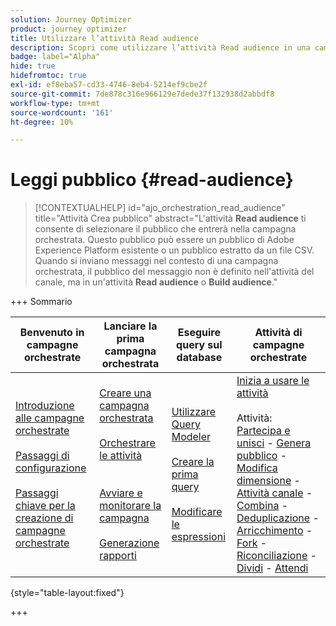 ```yaml
---
solution: Journey Optimizer
product: journey optimizer
title: Utilizzare l’attività Read audience
description: Scopri come utilizzare l’attività Read audience in una campagna orchestrata
badge: label="Alpha"
hide: true
hidefromtoc: true
exl-id: ef8eba57-cd33-4746-8eb4-5214ef9cbe2f
source-git-commit: 7de878c316e966129e7dede37f132938d2abbdf8
workflow-type: tm+mt
source-wordcount: '161'
ht-degree: 10%

---
```


# Leggi pubblico {#read-audience}


>[!CONTEXTUALHELP]
>id="ajo_orchestration_read_audience"
>title="Attività Crea pubblico"
>abstract="L&#39;attività **Read audience** ti consente di selezionare il pubblico che entrerà nella campagna orchestrata. Questo pubblico può essere un pubblico di Adobe Experience Platform esistente o un pubblico estratto da un file CSV. Quando si inviano messaggi nel contesto di una campagna orchestrata, il pubblico del messaggio non è definito nell&#39;attività del canale, ma in un&#39;attività **Read audience** o **Build audience**."


+++ Sommario

| Benvenuto in campagne orchestrate | Lanciare la prima campagna orchestrata | Eseguire query sul database | Attività di campagne orchestrate |
|---|---|---|---|
| [Introduzione alle campagne orchestrate](../gs-orchestrated-campaigns.md)<br/><br/>[Passaggi di configurazione](../configuration-steps.md)<br/><br/>[Passaggi chiave per la creazione di campagne orchestrate](../gs-campaign-creation.md) | [Creare una campagna orchestrata](../create-orchestrated-campaign.md)<br/><br/>[Orchestrare le attività](../orchestrate-activities.md)<br/><br/><br/>[Avviare e monitorare la campagna](../start-monitor-campaigns.md)<br/><br/>[Generazione rapporti](../reporting-campaigns.md) | [Utilizzare Query Modeler](../orchestrated-rule-builder.md)<br/><br/>[Creare la prima query](../build-query.md)<br/><br/>[Modificare le espressioni](../edit-expressions.md) | [Inizia a usare le attività](about-activities.md)<br/><br/>Attività:<br/>[Partecipa e unisci](and-join.md) - [Genera pubblico](build-audience.md) - [Modifica dimensione](change-dimension.md) - [Attività canale](channels.md) - [Combina](combine.md) - [Deduplicazione](deduplication.md) - [Arricchimento](enrichment.md) - [Fork](fork.md) - [Riconciliazione](reconciliation.md) - [Dividi](split.md) - [Attendi](wait.md) |

{style="table-layout:fixed"}

+++
